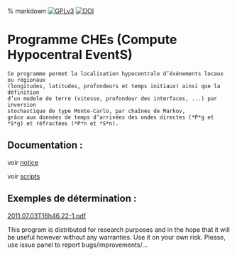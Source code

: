 % markdown 
[![GPLv3](https://www.gnu.org/graphics/gplv3-127x51.png)](https://www.gnu.org/licenses/gpl.html)
[![DOI](https://zenodo.org/badge/23700/HaugmardMeric/CHEs.svg)](https://zenodo.org/badge/latestdoi/23700/HaugmardMeric/CHEs)


# Programme CHEs (Compute Hypocentral EventS)



    Ce programme permet la localisation hypocentrale d’événements locaux ou régionaux 
    (longitudes, latitudes, profondeurs et temps initiaux) ainsi que la définition 
    d’un modele de terre (vitesse, profondeur des interfaces, ...) par inversion 
    stochastique de type Monte-Carlo, par chaînes de Markov, 
    grâce aux données de temps d’arrivées des ondes directes (*P*g et *S*g) et réfractées (*P*n et *S*n).
 
 
## Documentation :
 
voir [notice](https://github.com/HaugmardMeric/CHEs/blob/master/DOC/notice.pdf)

voir [scripts](https://github.com/HaugmardMeric/CHEs/blob/master/DOC/EDITscripts.pdf)

## Exemples de détermination :

[2011.07.03T16h46.22-1.pdf](https://github.com/HaugmardMeric/CHEs/blob/master/DOC/2011.07.03T16h46.22-1.pdf)


 

 
 This program is distributed for research purposes and in the hope that it will be useful however without any warranties. Use it on your own risk. Please, use issue panel to report bugs/improvements/...    
 
 